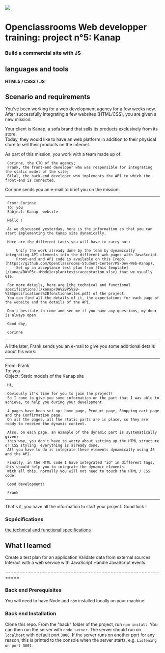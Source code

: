 ![](kanap\front\images\logo.png)
# Openclassrooms Web developper training: project n°5: Kanap

 ### Build a commercial site with JS

## languages and tools

#### HTML5 / CSS3 / JS

## Scenario and requirements

You've been working for a web development agency for a few weeks now.   
After successfully integrating a few websites (HTML/CSS), you are given a new mission.  

Your client is Kanap, a sofa brand that sells its products exclusively from its store.   
Today, they would like to have an web platform in addition to their physical store to sell their products on the Internet.  

As part of this mission, you work with a team made up of:  

     Corinne, the CTO of the agency;  
     Frank, the front-end developer who was responsible for integrating the static model of the site;  
     Bilal, the back-end developer who implements the API to which the front-end is connected.  

Corinne sends you an e-mail to brief you on the mission:
 
--------------------------------------------------------------------------
     From: Corinne
     To: you
     Subject: Kanap  website

     Hello !

     As we discussed yesterday, here is the information so that you can start implementing the Kanap site dynamically.  

     Here are the different tasks you will have to carry out:  

         Unify the work already done by the team by dynamically integrating API elements into the different web pages with JavaScript.  
         Front-end and API code is available on this [repo](https://github.com/OpenClassrooms-Student-Center/P5-Dev-Web-Kanap).
         Set up an acceptance test plan from [this template](/kanap/DW+P5+-+Modele+plan+tests+acceptation.xlsx) that we usually use.  

     For more details, here are [the technical and functional specifications](/kanap/DW%2BP5%2B-%2BSpecifications%2Bfonctionnelles.pdf) of the project.    
     You can find all the details of it, the expectations for each page of the website and the details of the API.  

     Don't hesitate to come and see me if you have any questions, my door is always open.  

     Good day,  

     Corinne  
-----------------------------------------------------------------------------------------------------------

A little later, Frank sends you an e-mail to give you some additional details about his work:

--------------------------------------------------------------------------------------------------------------
     

From: Frank  
To: you  
Object: Static models of the Kanap site  

     Hi,  

     Obviously it's time for you to join the project!   
     So I come to give you some information on the part that I was able to achieve, to help you during your development.   

     4 pages have been set up: home page, Product page, Shopping cart page and the Confirmation page.   
     On all the pages, all the static parts are in place, so they are ready to receive the dynamic content.   

     Also, on each page, an example of the dynamic part is systematically given;   
     this way, you don't have to worry about setting up the HTML structure or CSS styling, everything is already done.   
     All you have to do is integrate these elements dynamically using JS and the API.   

     Finally, in the HTML code I have integrated "id" in different tags, this should help you to integrate the dynamic elements.    
     With all this, normally you will not need to touch the HTML / CSS code.    

     Good development!   

     Frank  

-------------------------------------------------------------------------------------------------------------

That's it, you have all the information to start your project. Good luck !    
### Scpécifications

[the technical and functional specifications](/kanap/DW%2BP5%2B-%2BSpecifications%2Bfonctionnelles.pdf)


## What I learned

Create a test plan for an application
Validate data from external sources
Interact with a web service with JavaScript
Handle JavaScript events 



===========================================================

### Back end Prerequisites ###

You will need to have Node and `npm` installed locally on your machine.

### Back end Installation ###

Clone this repo. From the "back" folder of the project, run `npm install`. You 
can then run the server with `node server`. 
The server should run on `localhost` with default port `3000`. If the
server runs on another port for any reason, this is printed to the
console when the server starts, e.g. `Listening on port 3001`.
